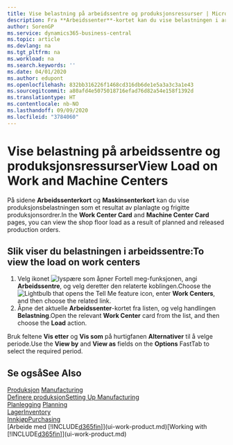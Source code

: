 ```yaml
---
title: Vise belastning på arbeidssentre og produksjonsressurser | Microsoft-dokumentasjon
description: Fra **Arbeidssenter**-kortet kan du vise belastningen i arbeidssentrene som et resultat av frigitte produksjonsordrer.
author: SorenGP
ms.service: dynamics365-business-central
ms.topic: article
ms.devlang: na
ms.tgt_pltfrm: na
ms.workload: na
ms.search.keywords: ''
ms.date: 04/01/2020
ms.author: edupont
ms.openlocfilehash: 832bb316226f1468cd316db6de1e5a3a3c3a1e43
ms.sourcegitcommit: a80afd4e5075018716efad76d82a54e158f1392d
ms.translationtype: HT
ms.contentlocale: nb-NO
ms.lasthandoff: 09/09/2020
ms.locfileid: "3784060"
---
```

# <a name="view-load-on-work-and-machine-centers"></a><span data-ttu-id="a6812-103">Vise belastning på arbeidssentre og produksjonsressurser</span><span class="sxs-lookup"><span data-stu-id="a6812-103">View Load on Work and Machine Centers</span></span>
<span data-ttu-id="a6812-104">På sidene **Arbeidssenterkort** og **Maskinsenterkort** kan du vise produksjonsbelastningen som et resultat av planlagte og frigitte produksjonsordrer.</span><span class="sxs-lookup"><span data-stu-id="a6812-104">In the **Work Center Card** and **Machine Center Card** pages, you can view the shop floor load as a result of planned and released production orders.</span></span>    

## <a name="to-view-the-load-on-work-centers"></a><span data-ttu-id="a6812-105">Slik viser du belastningen i arbeidssentre:</span><span class="sxs-lookup"><span data-stu-id="a6812-105">To view the load on work centers</span></span>  
1.  <span data-ttu-id="a6812-106">Velg ikonet ![lyspære som åpner Fortell meg-funksjonen](media/ui-search/search_small.png "Fortell hva du vil gjøre"), angi **Arbeidssentre**, og velg deretter den relaterte koblingen.</span><span class="sxs-lookup"><span data-stu-id="a6812-106">Choose the ![Lightbulb that opens the Tell Me feature](media/ui-search/search_small.png "Tell me what you want to do") icon, enter **Work Centers**, and then choose the related link.</span></span>  
2.  <span data-ttu-id="a6812-107">Åpne det aktuelle **Arbeidssenter**-kortet fra listen, og velg handlingen **Belastning**.</span><span class="sxs-lookup"><span data-stu-id="a6812-107">Open the relevant **Work Center** card from the list, and then choose the **Load** action.</span></span>  

<span data-ttu-id="a6812-108">Bruk feltene **Vis etter** og **Vis som** på hurtigfanen **Alternativer** til å velge periode.</span><span class="sxs-lookup"><span data-stu-id="a6812-108">Use the **View by** and **View as** fields on the **Options** FastTab to select the required period.</span></span>  

## <a name="see-also"></a><span data-ttu-id="a6812-109">Se også</span><span class="sxs-lookup"><span data-stu-id="a6812-109">See Also</span></span>  
<span data-ttu-id="a6812-110">[Produksjon](production-manage-manufacturing.md)  </span><span class="sxs-lookup"><span data-stu-id="a6812-110">[Manufacturing](production-manage-manufacturing.md)  </span></span>  
[<span data-ttu-id="a6812-111">Definere produksjon</span><span class="sxs-lookup"><span data-stu-id="a6812-111">Setting Up Manufacturing</span></span>](production-configure-production-processes.md)  
<span data-ttu-id="a6812-112">[Planlegging](production-planning.md)    </span><span class="sxs-lookup"><span data-stu-id="a6812-112">[Planning](production-planning.md)    </span></span>  
[<span data-ttu-id="a6812-113">Lager</span><span class="sxs-lookup"><span data-stu-id="a6812-113">Inventory</span></span>](inventory-manage-inventory.md)  
[<span data-ttu-id="a6812-114">Innkjøp</span><span class="sxs-lookup"><span data-stu-id="a6812-114">Purchasing</span></span>](purchasing-manage-purchasing.md)  
<span data-ttu-id="a6812-115">[Arbeide med [!INCLUDE[d365fin](includes/d365fin_md.md)]](ui-work-product.md)</span><span class="sxs-lookup"><span data-stu-id="a6812-115">[Working with [!INCLUDE[d365fin](includes/d365fin_md.md)]](ui-work-product.md)</span></span>
